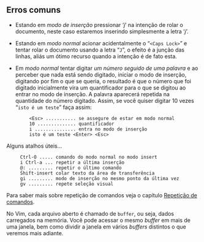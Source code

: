 Erros comuns
------------

-   Estando em *modo de inserção* pressionar
    ‘*j*’ na intenção de rolar o documento, neste caso
    estaremos inserindo simplesmente a letra ‘*j*’.

-   Estando em *modo normal* acionar acidentalmente o “`<Caps Lock>`” e tentar 
    rolar o documento usando a letra “`J`”, o efeito é a junção das linhas, aliás um ótimo recurso quando a intenção é de fato esta.

-   Em *modo normal* tentar digitar *um número seguido de uma palavra* e ao
    perceber que nada está sendo digitado, iniciar o modo de inserção,
    digitando por fim o que se queria, o resultado é que o número que
    foi digitado inicialmente vira um quantificador para o que se
    digitou ao entrar no modo de inserção. A palavra aparecerá repetida
    na quantidade do número digitado. Assim, se você quiser digitar 10
    vezes “`isto é um teste`” faça assim:

             <Esc> ........... se assegure de estar em modo normal
             10 .............. quantificador
             i ............... entra no modo de inserção
             isto é um teste <Enter> <Esc>  

Alguns atalhos úteis…

         Ctrl-O ..... comando do modo normal no modo insert
         i Ctrl-a ... repetir a última inserção
         @: ......... repetir o último comando
         Shift-insert colar texto da área de transferência
         gi ......... modo de inserção no mesmo ponto da última vez
         gv ......... repete seleção visual

Para saber mais sobre repetição de comandos veja o capítulo [Repetição
de comandos]("#").

No Vim, cada arquivo aberto é chamado de `buffer`, ou seja, dados
carregados na memória. Você pode acessar o mesmo *buffer*
em mais de uma janela, bem como dividir a janela em vários
*buffers* distintos o que veremos mais adiante.

